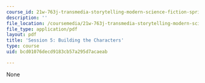 ```yaml
---
course_id: 21w-763j-transmedia-storytelling-modern-science-fiction-spring-2014
description: ''
file_location: /coursemedia/21w-763j-transmedia-storytelling-modern-science-fiction-spring-2014/bcd01076decd9183cb57a295d7acaeab_MIT21W_763JS14_Session_5.pdf
file_type: application/pdf
layout: pdf
title: 'Session 5: Building the Characters'
type: course
uid: bcd01076decd9183cb57a295d7acaeab

---
```

None